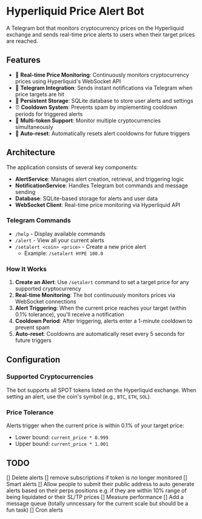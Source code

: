 # Hyperliquid Price Alert Bot

A Telegram bot that monitors cryptocurrency prices on the Hyperliquid exchange and sends real-time price alerts to users when their target prices are reached.

## Features

- 🔔 **Real-time Price Monitoring**: Continuously monitors cryptocurrency prices using Hyperliquid's WebSocket API
- 📱 **Telegram Integration**: Sends instant notifications via Telegram when price targets are hit
- 💾 **Persistent Storage**: SQLite database to store user alerts and settings
- ⏰ **Cooldown System**: Prevents spam by implementing cooldown periods for triggered alerts
- 🎯 **Multi-token Support**: Monitor multiple cryptocurrencies simultaneously
- 🔄 **Auto-reset**: Automatically resets alert cooldowns for future triggers

## Architecture

The application consists of several key components:

- **AlertService**: Manages alert creation, retrieval, and triggering logic
- **NotificationService**: Handles Telegram bot commands and message sending
- **Database**: SQLite-based storage for alerts and user data
- **WebSocket Client**: Real-time price monitoring via Hyperliquid API


### Telegram Commands

- `/help` - Display available commands
- `/alert` - View all your current alerts
- `/setalert <coin> <price>` - Create a new price alert
  - Example: `/setalert HYPE 100.0`

### How It Works

1. **Create an Alert**: Use `/setalert` command to set a target price for any supported cryptocurrency
2. **Real-time Monitoring**: The bot continuously monitors prices via WebSocket connections
3. **Alert Triggering**: When the current price reaches your target (within 0.1% tolerance), you'll receive a notification
4. **Cooldown Period**: After triggering, alerts enter a 1-minute cooldown to prevent spam
5. **Auto-reset**: Cooldowns are automatically reset every 5 seconds for future triggers

## Configuration

### Supported Cryptocurrencies

The bot supports all SPOT tokens listed on the Hyperliquid exchange. When setting an alert, use the coin's symbol (e.g., `BTC`, `ETH`, `SOL`).

### Price Tolerance

Alerts trigger when the current price is within 0.1% of your target price:
- Lower bound: `current_price * 0.999`
- Upper bound: `current_price * 1.001`

## TODO

[] Delete alerts
    [] remove subscriptions if token is no longer monitored
[] Smart alerts
    [] Allow people to submit their public address to auto generate alerts based on their perps positions e.g. if they are within 10% range of being liquidated or their SL/TP prices
[] Measure performance
[] Add a message queue (totally unncessary for the current scale but should be a fun task)
[] Cron alerts